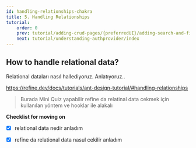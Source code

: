 ```yaml
---
id: handling-relationships-chakra
title: 5. Handling Relationships
tutorial:
    order: 0
    prev: tutorial/adding-crud-pages/{preferredUI}/adding-search-and-filters
    next: tutorial/understanding-authprovider/index
---
```


## How to handle relational data?
Relational dataları nasıl hallediyoruz. Anlatıyoruz..
    
https://refine.dev/docs/tutorials/ant-design-tutorial/#handling-relationships
    
>Burada Mini Quiz yapabilir
 refine da relatinal data cekmek için kullanılan yöntem ve hooklar ile alakalı
    
**Checklist for moving on**
- [x] relational data nedir anladım
- [x] refine da relational data nasul cekilir anladım
    